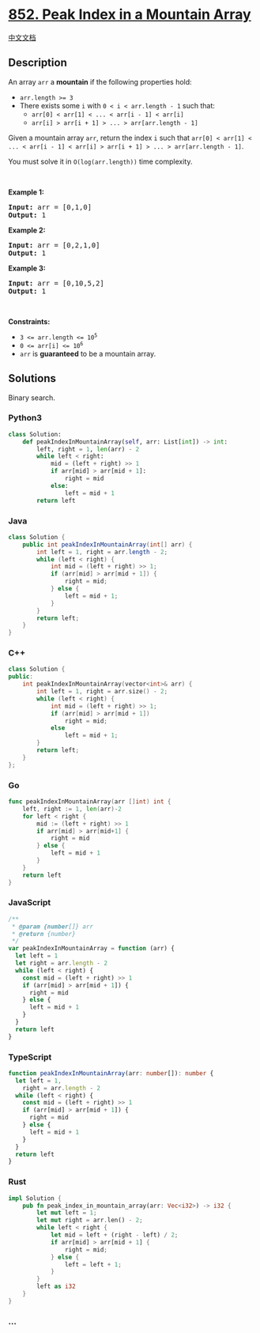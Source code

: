 # [852. Peak Index in a Mountain Array](https://leetcode.com/problems/peak-index-in-a-mountain-array)

[中文文档](/solution/0800-0899/0852.Peak%20Index%20in%20a%20Mountain%20Array/README.md)

## Description

<p>An array <code>arr</code> a <strong>mountain</strong> if the following properties hold:</p>

<ul>
	<li><code>arr.length &gt;= 3</code></li>
	<li>There exists some <code>i</code> with <code>0 &lt; i &lt; arr.length - 1</code> such that:
	<ul>
		<li><code>arr[0] &lt; arr[1] &lt; ... &lt; arr[i - 1] &lt; arr[i] </code></li>
		<li><code>arr[i] &gt; arr[i + 1] &gt; ... &gt; arr[arr.length - 1]</code></li>
	</ul>
	</li>
</ul>

<p>Given a mountain array <code>arr</code>, return the index <code>i</code> such that <code>arr[0] &lt; arr[1] &lt; ... &lt; arr[i - 1] &lt; arr[i] &gt; arr[i + 1] &gt; ... &gt; arr[arr.length - 1]</code>.</p>

<p>You must solve it in <code>O(log(arr.length))</code> time complexity.</p>

<p>&nbsp;</p>
<p><strong class="example">Example 1:</strong></p>

<pre>
<strong>Input:</strong> arr = [0,1,0]
<strong>Output:</strong> 1
</pre>

<p><strong class="example">Example 2:</strong></p>

<pre>
<strong>Input:</strong> arr = [0,2,1,0]
<strong>Output:</strong> 1
</pre>

<p><strong class="example">Example 3:</strong></p>

<pre>
<strong>Input:</strong> arr = [0,10,5,2]
<strong>Output:</strong> 1
</pre>

<p>&nbsp;</p>
<p><strong>Constraints:</strong></p>

<ul>
	<li><code>3 &lt;= arr.length &lt;= 10<sup>5</sup></code></li>
	<li><code>0 &lt;= arr[i] &lt;= 10<sup>6</sup></code></li>
	<li><code>arr</code> is <strong>guaranteed</strong> to be a mountain array.</li>
</ul>

## Solutions

Binary search.

<!-- tabs:start -->

### **Python3**

```python
class Solution:
    def peakIndexInMountainArray(self, arr: List[int]) -> int:
        left, right = 1, len(arr) - 2
        while left < right:
            mid = (left + right) >> 1
            if arr[mid] > arr[mid + 1]:
                right = mid
            else:
                left = mid + 1
        return left
```

### **Java**

```java
class Solution {
    public int peakIndexInMountainArray(int[] arr) {
        int left = 1, right = arr.length - 2;
        while (left < right) {
            int mid = (left + right) >> 1;
            if (arr[mid] > arr[mid + 1]) {
                right = mid;
            } else {
                left = mid + 1;
            }
        }
        return left;
    }
}
```

### **C++**

```cpp
class Solution {
public:
    int peakIndexInMountainArray(vector<int>& arr) {
        int left = 1, right = arr.size() - 2;
        while (left < right) {
            int mid = (left + right) >> 1;
            if (arr[mid] > arr[mid + 1])
                right = mid;
            else
                left = mid + 1;
        }
        return left;
    }
};
```

### **Go**

```go
func peakIndexInMountainArray(arr []int) int {
	left, right := 1, len(arr)-2
	for left < right {
		mid := (left + right) >> 1
		if arr[mid] > arr[mid+1] {
			right = mid
		} else {
			left = mid + 1
		}
	}
	return left
}
```

### **JavaScript**

```js
/**
 * @param {number[]} arr
 * @return {number}
 */
var peakIndexInMountainArray = function (arr) {
  let left = 1
  let right = arr.length - 2
  while (left < right) {
    const mid = (left + right) >> 1
    if (arr[mid] > arr[mid + 1]) {
      right = mid
    } else {
      left = mid + 1
    }
  }
  return left
}
```

### **TypeScript**

```ts
function peakIndexInMountainArray(arr: number[]): number {
  let left = 1,
    right = arr.length - 2
  while (left < right) {
    const mid = (left + right) >> 1
    if (arr[mid] > arr[mid + 1]) {
      right = mid
    } else {
      left = mid + 1
    }
  }
  return left
}
```

### **Rust**

```rust
impl Solution {
    pub fn peak_index_in_mountain_array(arr: Vec<i32>) -> i32 {
        let mut left = 1;
        let mut right = arr.len() - 2;
        while left < right {
            let mid = left + (right - left) / 2;
            if arr[mid] > arr[mid + 1] {
                right = mid;
            } else {
                left = left + 1;
            }
        }
        left as i32
    }
}
```

### **...**

```

```

<!-- tabs:end -->
